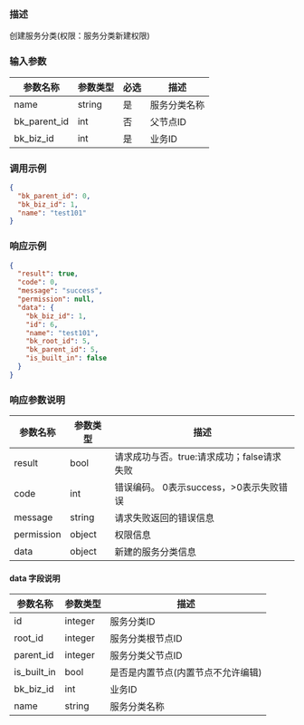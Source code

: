 ### 描述

创建服务分类(权限：服务分类新建权限)

### 输入参数

| 参数名称         | 参数类型   | 必选 | 描述     |
|--------------|--------|----|--------|
| name         | string | 是  | 服务分类名称 |
| bk_parent_id | int    | 否  | 父节点ID  |
| bk_biz_id    | int    | 是  | 业务ID   |

### 调用示例

```json
{
  "bk_parent_id": 0,
  "bk_biz_id": 1,
  "name": "test101"
}
```

### 响应示例

```json
{
  "result": true,
  "code": 0,
  "message": "success",
  "permission": null,
  "data": {
    "bk_biz_id": 1,
    "id": 6,
    "name": "test101",
    "bk_root_id": 5,
    "bk_parent_id": 5,
    "is_built_in": false
  }
}
```

### 响应参数说明

| 参数名称       | 参数类型   | 描述                         |
|------------|--------|----------------------------|
| result     | bool   | 请求成功与否。true:请求成功；false请求失败 |
| code       | int    | 错误编码。 0表示success，>0表示失败错误  |
| message    | string | 请求失败返回的错误信息                |
| permission | object | 权限信息                       |
| data       | object | 新建的服务分类信息                  |

#### data 字段说明

| 参数名称                | 参数类型    | 描述                 |
|---------------------|---------|--------------------|
| id                  | integer | 服务分类ID             |
| root_id             | integer | 服务分类根节点ID          |
| parent_id           | integer | 服务分类父节点ID          |
| is_built_in         | bool    | 是否是内置节点(内置节点不允许编辑) |
| bk_biz_id           | int     | 业务ID               |
| name                | string  | 服务分类名称             |
